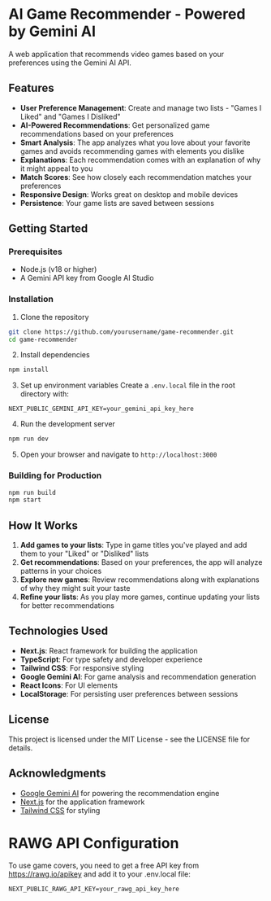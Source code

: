# AI Game Recommender - Powered by Gemini AI

A web application that recommends video games based on your preferences using the Gemini AI API.

## Features

- **User Preference Management**: Create and manage two lists - "Games I Liked" and "Games I Disliked"
- **AI-Powered Recommendations**: Get personalized game recommendations based on your preferences
- **Smart Analysis**: The app analyzes what you love about your favorite games and avoids recommending games with elements you dislike
- **Explanations**: Each recommendation comes with an explanation of why it might appeal to you
- **Match Scores**: See how closely each recommendation matches your preferences
- **Responsive Design**: Works great on desktop and mobile devices
- **Persistence**: Your game lists are saved between sessions

## Getting Started

### Prerequisites

- Node.js (v18 or higher)
- A Gemini API key from Google AI Studio

### Installation

1. Clone the repository
```bash
git clone https://github.com/yourusername/game-recommender.git
cd game-recommender
```

2. Install dependencies
```bash
npm install
```

3. Set up environment variables
Create a `.env.local` file in the root directory with:
```
NEXT_PUBLIC_GEMINI_API_KEY=your_gemini_api_key_here
```

4. Run the development server
```bash
npm run dev
```

5. Open your browser and navigate to `http://localhost:3000`

### Building for Production

```bash
npm run build
npm start
```

## How It Works

1. **Add games to your lists**: Type in game titles you've played and add them to your "Liked" or "Disliked" lists
2. **Get recommendations**: Based on your preferences, the app will analyze patterns in your choices
3. **Explore new games**: Review recommendations along with explanations of why they might suit your taste
4. **Refine your lists**: As you play more games, continue updating your lists for better recommendations

## Technologies Used

- **Next.js**: React framework for building the application
- **TypeScript**: For type safety and developer experience
- **Tailwind CSS**: For responsive styling
- **Google Gemini AI**: For game analysis and recommendation generation
- **React Icons**: For UI elements
- **LocalStorage**: For persisting user preferences between sessions

## License

This project is licensed under the MIT License - see the LICENSE file for details.

## Acknowledgments

- [Google Gemini AI](https://ai.google.dev/gemini-api) for powering the recommendation engine
- [Next.js](https://nextjs.org/) for the application framework
- [Tailwind CSS](https://tailwindcss.com/) for styling
# RAWG API Configuration
To use game covers, you need to get a free API key from https://rawg.io/apikey and add it to your .env.local file:
```
NEXT_PUBLIC_RAWG_API_KEY=your_rawg_api_key_here
```
